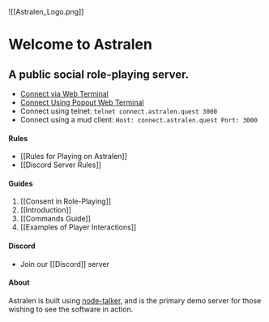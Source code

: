 ![[Astralen_Logo.png]]
# Welcome to Astralen

## A public social role-playing server.

 * [Connect via Web Terminal](https://webterm.astralen.quest)
 * [Connect Using Popout Web Terminal](# "openPopup")
 * Connect using telnet: `telnet connect.astralen.quest 3000`
 * Connect using a mud client: `Host: connect.astralen.quest Port: 3000`

#### Rules

 * [[Rules for Playing on Astralen]]
 * [[Discord Server Rules]]
#### Guides

 1. [[Consent in Role-Playing]]
 2. [[Introduction]]
 3. [[Commands Guide]]
 4. [[Examples of Player Interactions]]
#### Discord
 * Join our [[Discord]] server
#### About

Astralen is built using [node-talker](https://github.com/tvalladon/node-talker), and is the primary demo server for those wishing to see the software in action.

<script> document.addEventListener("DOMContentLoaded", function() { var link = document.querySelector('a[href="#"][title="openPopup"]'); if (link) { link.addEventListener("click", function(event) { event.preventDefault(); openPopup(); }); } }); function openPopup() { var url = "https://webterm.astralen.quest"; var width = 800; var height = 600; var options = "toolbar=no, location=no, status=no, menubar=no, scrollbars=no, resizable=yes, width=" + width + ", height=" + height; window.open(url, "_blank", options); } </script>